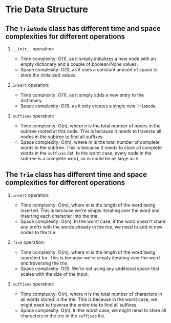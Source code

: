 # Trie Data Structure

## The `TrieNode` class has different time and space complexities for different operations

1. `__init__` operation:
   - Time complexity: O(1), as it simply initializes a new node with an empty dictionary and a couple of boolean/None values.
   - Space complexity: O(1), as it uses a constant amount of space to store the initialized values.

2. `insert` operation:
   - Time complexity: O(1), as it simply adds a new entry to the dictionary.
   - Space complexity: O(1), as it only creates a single new `TrieNode`.

3. `suffixes` operation:
   - Time complexity: O(n), where n is the total number of nodes in the subtree rooted at this node. This is because it needs to traverse all nodes in the subtree to find all suffixes.
   - Space complexity: O(m), where m is the total number of complete words in the subtree. This is because it needs to store all complete words in the `suffixes` list. In the worst case, every node in the subtree is a complete word, so m could be as large as n.

## The `Trie` class has different time and space complexities for different operations

1. `insert` operation:
   - Time complexity: O(m), where m is the length of the word being inserted. This is because we're simply iterating over the word and inserting each character into the trie.
   - Space complexity: O(m). In the worst case, if the word doesn't share any prefix with the words already in the trie, we need to add m new nodes to the trie.

2. `find` operation:
   - Time complexity: O(m), where m is the length of the word being searched for. This is because we're simply iterating over the word and traversing the trie.
   - Space complexity: O(1). We're not using any additional space that scales with the size of the input.

3. `suffixes` operation:
   - Time complexity: O(n), where n is the total number of characters in all words stored in the trie. This is because in the worst case, we might need to traverse the entire trie to find all suffixes.
   - Space complexity: O(n). In the worst case, we might need to store all characters in the trie in the `suffixes` list.
